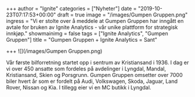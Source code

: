 +++
author = "Ignite"
categories = ["Nyheter"]
date = "2019-10-23T07:17:53+00:00"
draft = true
image = "/images/Gumpen Gruppen.png"
ingress = "Vi er stolte over å meddele at Gumpen Gruppen har inngått en avtale for bruken av Ignite Analytics - vår unike plattform for strategisk innkjøp."
showmainimg = false
tags = ["Ignite Analytics", "Gumpen Gruppen"]
title = "Gumpen Gruppen + Ignite Analytics = Sant"

+++
![](/images/Gumpen Gruppen.png)

Vår første bilforretning startet opp i sentrum av Kristiansand i 1936. I dag er vi over 450 ansatte som fordeles på avdelinger i Lyngdal, Mandal, Kristiansand, Skien og Porsgrunn. Gumpen Gruppen omsetter over 7000 biler hvert år som er fordelt på Audi, Volkswagen, Skoda, Jaguar, Land Rover, Nissan og Kia. I tillegg eier vi en MC butikk i Lyngdal.